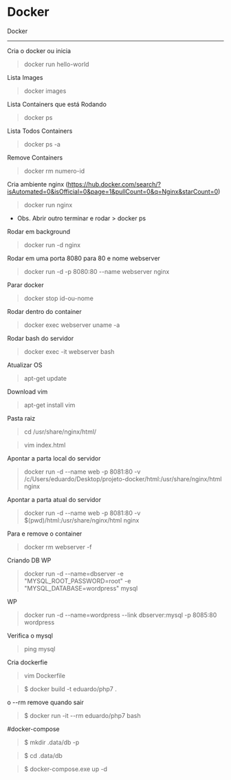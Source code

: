 # Docker
Docker
_______________________________________________________________

Cria o docker ou inicia
> docker run hello-world

Lista Images
> docker images

Lista Containers que está Rodando
> docker ps

Lista Todos Containers
> docker ps -a

Remove Containers
> docker rm numero-id

Cria ambiente nginx (https://hub.docker.com/search/?isAutomated=0&isOfficial=0&page=1&pullCount=0&q=Nginx&starCount=0)
> docker run nginx
* Obs. Abrir outro terminar e rodar > docker ps

Rodar em background
> docker run -d nginx

Rodar em uma porta 8080 para 80 e nome webserver
> docker run -d -p 8080:80 --name webserver nginx

Parar docker
> docker stop id-ou-nome

Rodar dentro do container
>docker exec webserver uname -a

Rodar bash do servidor
>docker exec -it webserver bash

Atualizar OS
>apt-get update

Download vim
>apt-get install vim

Pasta raiz
>cd /usr/share/nginx/html/

>vim index.html

Apontar a parta local do servidor
>docker run -d --name web -p 8081:80 -v /c/Users/eduardo/Desktop/projeto-docker/html:/usr/share/nginx/html nginx

Apontar a parta atual do servidor
>docker run -d --name web -p 8081:80 -v $(pwd)/html:/usr/share/nginx/html nginx


Para e remove o container
>docker rm webserver -f

Criando DB WP
>docker run -d --name=dbserver -e "MYSQL_ROOT_PASSWORD=root" -e
 "MYSQL_DATABASE=wordpress" mysql

WP
> docker run -d --name=wordpress --link dbserver:mysql -p 8085:80 wordpress

Verifica o mysql
>ping mysql

Cria dockerfie
>vim Dockerfile


>$ docker build -t eduardo/php7 .

o --rm remove quando sair
> $ docker run -it --rm eduardo/php7 bash


#docker-compose

>$ mkdir .data/db -p

> $ cd .data/db

> $ docker-compose.exe up -d
